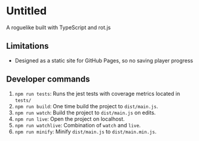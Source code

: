 # Untitled 

A roguelike built with TypeScript and rot.js

## Limitations

- Designed as a static site for GitHub Pages, so no saving player progress 

## Developer commands 

1. `npm run tests`: Runs the jest tests with coverage metrics located in `tests/`
2. `npm run build`: One time build the project to `dist/main.js`.
3. `npm run watch`: Build the project to `dist/main.js` on edits.
4. `npm run live`: Open the project on localhost.
5. `npm run watchlive`: Combination of `watch` and `live`. 
6. `npm run minify`: Minify `dist/main.js` to `dist/main.min.js`.